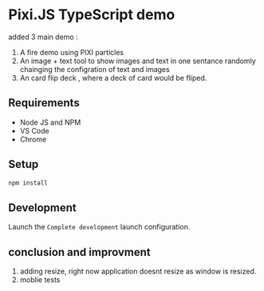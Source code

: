 # Pixi.JS TypeScript demo

added 3 main demo :

1. A fire demo using PIXI particles
2. An image + text tool to show images and text in one sentance randomly chainging the configration of text and images
3. An card flip deck , where a deck of card would be fliped.

## Requirements

-   Node JS and NPM
-   VS Code
-   Chrome

## Setup

```bash
npm install
```

## Development

Launch the `Complete development` launch configuration.

## conclusion and improvment

1. adding resize, right now application doesnt resize as window is resized.
2. moblie tests
